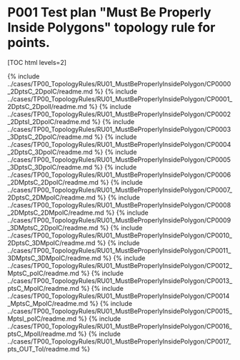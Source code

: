 # P001 Test plan "Must Be Properly Inside Polygons" topology rule for points.

[TOC html levels=2]

{% include ../cases/TP00_TopologyRules/RU01_MustBeProperlyInsidePolygon/CP0000_2DptsC_2DpolC/readme.md %}
{% include ../cases/TP00_TopologyRules/RU01_MustBeProperlyInsidePolygon/CP0001_2DptsC_2DpolI/readme.md %}
{% include ../cases/TP00_TopologyRules/RU01_MustBeProperlyInsidePolygon/CP0002_2DptsI_2DpolC/readme.md %}
{% include ../cases/TP00_TopologyRules/RU01_MustBeProperlyInsidePolygon/CP0003_3DptsC_2DpolC/readme.md %}
{% include ../cases/TP00_TopologyRules/RU01_MustBeProperlyInsidePolygon/CP0004_2DptsC_3DpolC/readme.md %}
{% include ../cases/TP00_TopologyRules/RU01_MustBeProperlyInsidePolygon/CP0005_3DptsC_3DpolC/readme.md %}
{% include ../cases/TP00_TopologyRules/RU01_MustBeProperlyInsidePolygon/CP0006_2DMptsC_2DpolC/readme.md %}
{% include ../cases/TP00_TopologyRules/RU01_MustBeProperlyInsidePolygon/CP0007_2DptsC_2DMpolC/readme.md %}
{% include ../cases/TP00_TopologyRules/RU01_MustBeProperlyInsidePolygon/CP0008_2DMptsC_2DMpolC/readme.md %}
{% include ../cases/TP00_TopologyRules/RU01_MustBeProperlyInsidePolygon/CP0009_3DMptsC_2DpolC/readme.md %}
{% include ../cases/TP00_TopologyRules/RU01_MustBeProperlyInsidePolygon/CP0010_2DptsC_3DMpolC/readme.md %}
{% include ../cases/TP00_TopologyRules/RU01_MustBeProperlyInsidePolygon/CP0011_3DMptsC_3DMpolC/readme.md %}
{% include ../cases/TP00_TopologyRules/RU01_MustBeProperlyInsidePolygon/CP0012_MptsC_polC/readme.md %}
{% include ../cases/TP00_TopologyRules/RU01_MustBeProperlyInsidePolygon/CP0013_ptsC_MpolC/readme.md %}
{% include ../cases/TP00_TopologyRules/RU01_MustBeProperlyInsidePolygon/CP0014_MptsC_MpolC/readme.md %}
{% include ../cases/TP00_TopologyRules/RU01_MustBeProperlyInsidePolygon/CP0015_MptsI_polC/readme.md %}
{% include ../cases/TP00_TopologyRules/RU01_MustBeProperlyInsidePolygon/CP0016_ptsC_MpolI/readme.md %}
{% include ../cases/TP00_TopologyRules/RU01_MustBeProperlyInsidePolygon/CP0017_pts_OUT_Tol/readme.md %}



